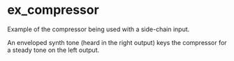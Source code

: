# ex_compressor

Example of the compressor being used with a side-chain input.

An enveloped synth tone (heard in the right output) keys the compressor for a steady tone on the left output.
